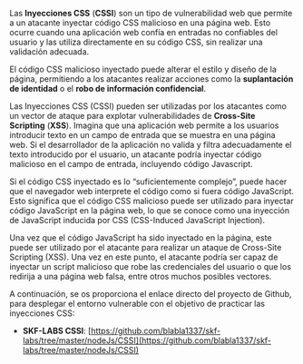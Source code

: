 Las **Inyecciones CSS** (**CSSI**) son un tipo de vulnerabilidad web que permite a un atacante inyectar código CSS malicioso en una página web. Esto ocurre cuando una aplicación web confía en entradas no confiables del usuario y las utiliza directamente en su código CSS, sin realizar una validación adecuada.

El código CSS malicioso inyectado puede alterar el estilo y diseño de la página, permitiendo a los atacantes realizar acciones como la **suplantación de identidad** o el **robo de información confidencial**.

Las Inyecciones CSS (CSSI) pueden ser utilizadas por los atacantes como un vector de ataque para explotar vulnerabilidades de **Cross-Site Scripting** (**XSS**). Imagina que una aplicación web permite a los usuarios introducir texto en un campo de entrada que se muestra en una página web. Si el desarrollador de la aplicación no valida y filtra adecuadamente el texto introducido por el usuario, un atacante podría inyectar código malicioso en el campo de entrada, incluyendo código Javascript.

Si el código CSS inyectado es lo “suficientemente complejo”, puede hacer que el navegador web interprete el código como si fuera código JavaScript. Esto significa que el código CSS malicioso puede ser utilizado para inyectar código JavaScript en la página web, lo que se conoce como una inyección de JavaScript inducida por CSS (CSS-Induced JavaScript Injection).

Una vez que el código JavaScript ha sido inyectado en la página, este puede ser utilizado por el atacante para realizar un ataque de Cross-Site Scripting (XSS). Una vez en este punto, el atacante podría ser capaz de inyectar un script malicioso que robe las credenciales del usuario o que los redirija a una página web falsa, entre otros muchos posibles vectores.

A continuación, se os proporciona el enlace directo del proyecto de Github, para desplegar el entorno vulnerable con el objetivo de practicar las inyecciones CSS:

-   **SKF-LABS CSSI**: [https://github.com/blabla1337/skf-labs/tree/master/nodeJs/CSSI](https://github.com/blabla1337/skf-labs/tree/master/nodeJs/CSSI)